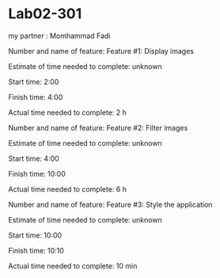# Lab02-301

my partner : Momhammad Fadi

Number and name of feature: Feature #1: Display images

Estimate of time needed to complete: unknown

Start time: 2:00

Finish time: 4:00

Actual time needed to complete: 2 h




Number and name of feature: Feature #2: Filter images

Estimate of time needed to complete: unknown

Start time: 4:00

Finish time: 10:00

Actual time needed to complete: 6 h




Number and name of feature: Feature #3: Style the application

Estimate of time needed to complete: unknown

Start time: 10:00

Finish time: 10:10

Actual time needed to complete: 10 min